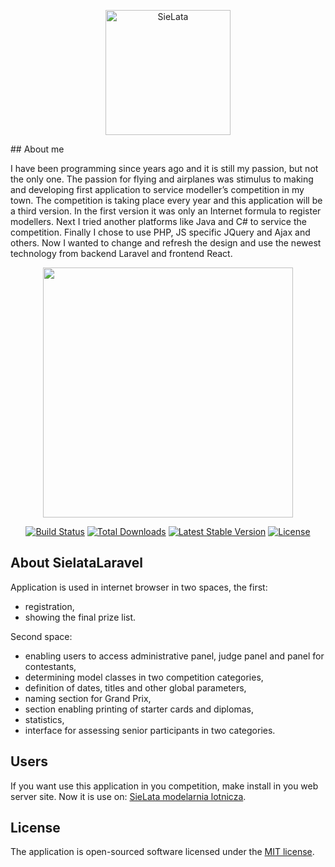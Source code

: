 <p align="center"> <a href="https://www.sielata.com.pl"><img src="https://www.sielata.com.pl/assets/onepage2/img/sielata_logo_53w.gif" alt="SieLata" style="width:200px;" ></a>
</p>
## About me

I have been programming since years ago and it is still my passion, but not the only one. The passion for flying and airplanes was stimulus to making and developing first application to service modeller’s competition in my town. The competition is taking place every year and this application will be a third version. In the first version it was only an Internet formula to register modellers. Next I tried another platforms like Java and C# to service the competition. Finally I chose to use PHP, JS specific JQuery and Ajax and others. Now I wanted to change and refresh the design and use the newest technology from backend Laravel and frontend React.

<p align="center">
<a href="https://laravel.com" target="_blank"><img src="https://raw.githubusercontent.com/laravel/art/master/logo-lockup/5%20SVG/2%20CMYK/1%20Full%20Color/laravel-logolockup-cmyk-red.svg" width="400"></a></p>

<p align="center">
<a href="https://travis-ci.com/GeraltR/"><img src="https://app.travis-ci.com/GeraltR/sielataLaravel.svg" alt="Build Status"></a>
<a href="https://packagist.org/packages/laravel/framework"><img src="https://img.shields.io/packagist/dt/laravel/framework" alt="Total Downloads"></a>
<a href="https://packagist.org/packages/laravel/framework#v8.83.27"><img src="https://img.shields.io/badge/laravel-v8.83.27-blue" alt="Latest Stable Version"></a>
<!-- <img src="https://img.shields.io/packagist/v/laravel/framework" alt="Latest Stable Version"></a> -->
<a href="https://packagist.org/packages/laravel/framework"><img src="https://img.shields.io/packagist/l/laravel/framework" alt="License"></a>
</p>


## About SielataLaravel

Application is used in internet browser in two spaces, the first:
- registration,
- showing the final prize list.

Second space:
- enabling users to access administrative panel, judge panel and panel for contestants,
- determining model classes in two competition categories,
- definition of dates, titles and other global parameters,
- naming section for Grand Prix,
- section enabling printing of starter cards and diplomas,
- statistics,
- interface for assessing senior participants in two categories.


## Users

If you want use this application in you competition, make install in you web server site.
Now it is use on: [SieLata modelarnia lotnicza](https://www.sielata.com.pl).


## License

The application is open-sourced software licensed under the [MIT license](https://opensource.org/licenses/MIT).
